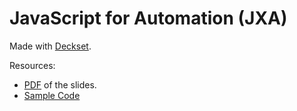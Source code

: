 # JavaScript for Automation (JXA)

Made with [Deckset](https://www.decksetapp.com/).

Resources:
- [PDF](https://github.com/josh-/automating-macOS-with-JXA-presentation/blob/master/Automating%20macOS%20with%20Javascript%20for%20Automation%20%28JXA%29.pdf) of the slides.
- [Sample Code](https://github.com/josh-/automating-macOS-with-JXA-presentation/tree/master/src)
